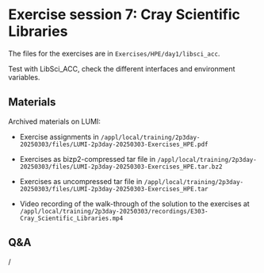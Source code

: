 # Exercise session 7: Cray Scientific Libraries

The files for the exercises are in
`Exercises/HPE/day1/libsci_acc`.

Test with LibSci_ACC, check the different interfaces and environment variables.

## Materials

<!--
No materials available at the moment.
-->

<!--
Temporary location of materials (for the lifetime of the training project):

-   See `/project/project_465001726/Slides/HPE/Exercises.pdf` or
    `/project/project_465001726/Slides/HPE/Exercises_day1.pdf` (whichever is present).

-   The files for the exercises are in
    `/project/project_465001726/Exercises/HPE/day1/libsci_acc` (for the lifetime of the project).
-->

<!--
Temporary web-available materials:

-    Overview exercise assignments day 1 temporarily available on
     [this link](https://462000265.lumidata.eu/2p3day-20250303/files/LUMI-2p3day-20250303-1_Exercises_day1.pdf)
-->

Archived materials on LUMI:

-   Exercise assignments in `/appl/local/training/2p3day-20250303/files/LUMI-2p3day-20250303-Exercises_HPE.pdf`

-   Exercises as bizp2-compressed tar file in
    `/appl/local/training/2p3day-20250303/files/LUMI-2p3day-20250303-Exercises_HPE.tar.bz2`

-   Exercises as uncompressed tar file in
    `/appl/local/training/2p3day-20250303/files/LUMI-2p3day-20250303-Exercises_HPE.tar`

-   Video recording of the walk-through of the solution to the exercises at
    `/appl/local/training/2p3day-20250303/recordings/E303-Cray_Scientific_Libraries.mp4`


## Q&A

/

